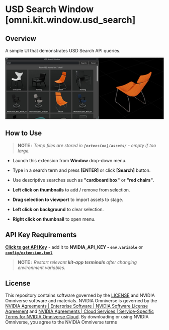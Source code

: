 # USD Search Window [omni.kit.window.usd_search]

## Overview

A simple UI that demonstrates USD Search API queries.

![example](data/preview.png)


## How to Use

> **NOTE :** *Temp files are stored in **`[extension]/assets/`** - empty if too large.*

- Launch this extension from **Window** drop-down menu.

- Type in a search term and press **[ENTER]** or click **[Search]** button.

- Use descriptive searches such as **"cardboard box"** or **"red chairs"**.

- **Left click on thumbnails** to add / remove from selection.

- **Drag selection to viewport** to import assets to stage.

- **Left click on background** to clear selection.

- **Right click on thumbnail** to open menu.


## API Key Requirements

[**Click to get API Key**](https://nvidia.github.io/GenerativeAIExamples/latest/api-catalog.html#get-an-api-key-for-the-accessing-models-on-the-api-catalog) - add it to **NVIDIA_API_KEY - `env.variable`** or [**`config/extension.toml`**](config/extension.toml)

>  **NOTE :** *Restart relevant **kit-app terminals** after changing environment variables.*

## License

This repository contains software governed by the [LICENSE](LICENSE.txt) and NVIDIA Omniverse software and materials. NVIDIA Omniverse is governed by the [NVIDIA Agreements | Enterprise Software | NVIDIA Software License Agreement](https://www.nvidia.com/en-us/agreements/enterprise-software/nvidia-software-license-agreement/) and [NVIDIA Agreements | Cloud Services | Service-Specific Terms for NVIDIA Omniverse Cloud](https://www.nvidia.com/en-us/agreements/cloud-services/service-specific-terms-for-omniverse-cloud/). By downloading or using NVIDIA Omniverse, you agree to the NVIDIA Omniverse terms
